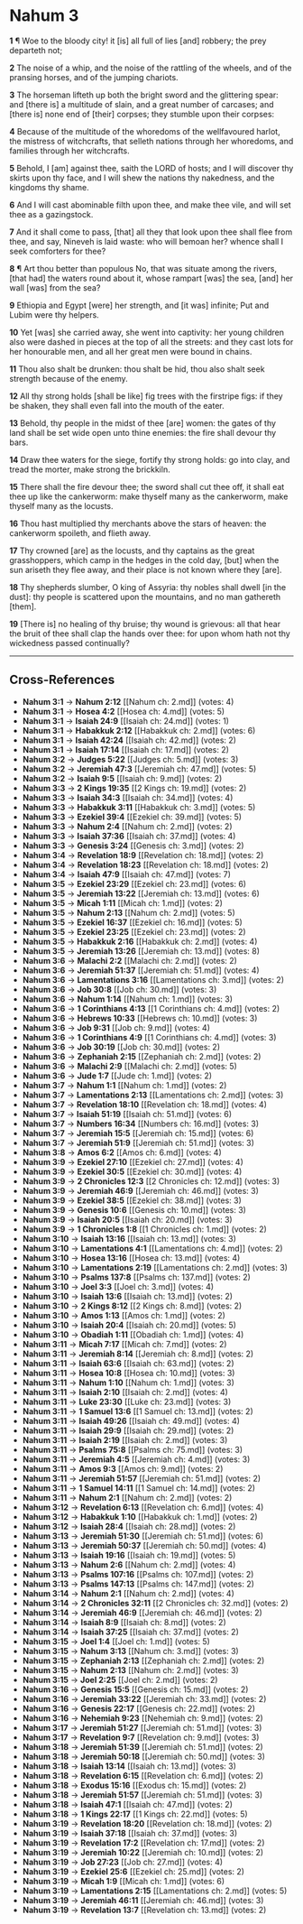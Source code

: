 # Nahum 3

**1** ¶ Woe to the bloody city! it [is] all full of lies [and] robbery; the prey departeth not;

**2** The noise of a whip, and the noise of the rattling of the wheels, and of the pransing horses, and of the jumping chariots.

**3** The horseman lifteth up both the bright sword and the glittering spear: and [there is] a multitude of slain, and a great number of carcases; and [there is] none end of [their] corpses; they stumble upon their corpses:

**4** Because of the multitude of the whoredoms of the wellfavoured harlot, the mistress of witchcrafts, that selleth nations through her whoredoms, and families through her witchcrafts.

**5** Behold, I [am] against thee, saith the LORD of hosts; and I will discover thy skirts upon thy face, and I will shew the nations thy nakedness, and the kingdoms thy shame.

**6** And I will cast abominable filth upon thee, and make thee vile, and will set thee as a gazingstock.

**7** And it shall come to pass, [that] all they that look upon thee shall flee from thee, and say, Nineveh is laid waste: who will bemoan her? whence shall I seek comforters for thee?

**8** ¶ Art thou better than populous No, that was situate among the rivers, [that had] the waters round about it, whose rampart [was] the sea, [and] her wall [was] from the sea?

**9** Ethiopia and Egypt [were] her strength, and [it was] infinite; Put and Lubim were thy helpers.

**10** Yet [was] she carried away, she went into captivity: her young children also were dashed in pieces at the top of all the streets: and they cast lots for her honourable men, and all her great men were bound in chains.

**11** Thou also shalt be drunken: thou shalt be hid, thou also shalt seek strength because of the enemy.

**12** All thy strong holds [shall be like] fig trees with the firstripe figs: if they be shaken, they shall even fall into the mouth of the eater.

**13** Behold, thy people in the midst of thee [are] women: the gates of thy land shall be set wide open unto thine enemies: the fire shall devour thy bars.

**14** Draw thee waters for the siege, fortify thy strong holds: go into clay, and tread the morter, make strong the brickkiln.

**15** There shall the fire devour thee; the sword shall cut thee off, it shall eat thee up like the cankerworm: make thyself many as the cankerworm, make thyself many as the locusts.

**16** Thou hast multiplied thy merchants above the stars of heaven: the cankerworm spoileth, and flieth away.

**17** Thy crowned [are] as the locusts, and thy captains as the great grasshoppers, which camp in the hedges in the cold day, [but] when the sun ariseth they flee away, and their place is not known where they [are].

**18** Thy shepherds slumber, O king of Assyria: thy nobles shall dwell [in the dust]: thy people is scattered upon the mountains, and no man gathereth [them].

**19** [There is] no healing of thy bruise; thy wound is grievous: all that hear the bruit of thee shall clap the hands over thee: for upon whom hath not thy wickedness passed continually?

---

## Cross-References

- **Nahum 3:1** → **Nahum 2:12** [[Nahum ch: 2.md]] (votes: 4)
- **Nahum 3:1** → **Hosea 4:2** [[Hosea ch: 4.md]] (votes: 5)
- **Nahum 3:1** → **Isaiah 24:9** [[Isaiah ch: 24.md]] (votes: 1)
- **Nahum 3:1** → **Habakkuk 2:12** [[Habakkuk ch: 2.md]] (votes: 6)
- **Nahum 3:1** → **Isaiah 42:24** [[Isaiah ch: 42.md]] (votes: 2)
- **Nahum 3:1** → **Isaiah 17:14** [[Isaiah ch: 17.md]] (votes: 2)
- **Nahum 3:2** → **Judges 5:22** [[Judges ch: 5.md]] (votes: 3)
- **Nahum 3:2** → **Jeremiah 47:3** [[Jeremiah ch: 47.md]] (votes: 5)
- **Nahum 3:2** → **Isaiah 9:5** [[Isaiah ch: 9.md]] (votes: 2)
- **Nahum 3:3** → **2 Kings 19:35** [[2 Kings ch: 19.md]] (votes: 2)
- **Nahum 3:3** → **Isaiah 34:3** [[Isaiah ch: 34.md]] (votes: 4)
- **Nahum 3:3** → **Habakkuk 3:11** [[Habakkuk ch: 3.md]] (votes: 5)
- **Nahum 3:3** → **Ezekiel 39:4** [[Ezekiel ch: 39.md]] (votes: 5)
- **Nahum 3:3** → **Nahum 2:4** [[Nahum ch: 2.md]] (votes: 2)
- **Nahum 3:3** → **Isaiah 37:36** [[Isaiah ch: 37.md]] (votes: 4)
- **Nahum 3:3** → **Genesis 3:24** [[Genesis ch: 3.md]] (votes: 2)
- **Nahum 3:4** → **Revelation 18:9** [[Revelation ch: 18.md]] (votes: 2)
- **Nahum 3:4** → **Revelation 18:23** [[Revelation ch: 18.md]] (votes: 2)
- **Nahum 3:4** → **Isaiah 47:9** [[Isaiah ch: 47.md]] (votes: 7)
- **Nahum 3:5** → **Ezekiel 23:29** [[Ezekiel ch: 23.md]] (votes: 6)
- **Nahum 3:5** → **Jeremiah 13:22** [[Jeremiah ch: 13.md]] (votes: 6)
- **Nahum 3:5** → **Micah 1:11** [[Micah ch: 1.md]] (votes: 2)
- **Nahum 3:5** → **Nahum 2:13** [[Nahum ch: 2.md]] (votes: 5)
- **Nahum 3:5** → **Ezekiel 16:37** [[Ezekiel ch: 16.md]] (votes: 5)
- **Nahum 3:5** → **Ezekiel 23:25** [[Ezekiel ch: 23.md]] (votes: 2)
- **Nahum 3:5** → **Habakkuk 2:16** [[Habakkuk ch: 2.md]] (votes: 4)
- **Nahum 3:5** → **Jeremiah 13:26** [[Jeremiah ch: 13.md]] (votes: 8)
- **Nahum 3:6** → **Malachi 2:2** [[Malachi ch: 2.md]] (votes: 2)
- **Nahum 3:6** → **Jeremiah 51:37** [[Jeremiah ch: 51.md]] (votes: 4)
- **Nahum 3:6** → **Lamentations 3:16** [[Lamentations ch: 3.md]] (votes: 2)
- **Nahum 3:6** → **Job 30:8** [[Job ch: 30.md]] (votes: 3)
- **Nahum 3:6** → **Nahum 1:14** [[Nahum ch: 1.md]] (votes: 3)
- **Nahum 3:6** → **1 Corinthians 4:13** [[1 Corinthians ch: 4.md]] (votes: 2)
- **Nahum 3:6** → **Hebrews 10:33** [[Hebrews ch: 10.md]] (votes: 3)
- **Nahum 3:6** → **Job 9:31** [[Job ch: 9.md]] (votes: 4)
- **Nahum 3:6** → **1 Corinthians 4:9** [[1 Corinthians ch: 4.md]] (votes: 3)
- **Nahum 3:6** → **Job 30:19** [[Job ch: 30.md]] (votes: 2)
- **Nahum 3:6** → **Zephaniah 2:15** [[Zephaniah ch: 2.md]] (votes: 2)
- **Nahum 3:6** → **Malachi 2:9** [[Malachi ch: 2.md]] (votes: 5)
- **Nahum 3:6** → **Jude 1:7** [[Jude ch: 1.md]] (votes: 2)
- **Nahum 3:7** → **Nahum 1:1** [[Nahum ch: 1.md]] (votes: 2)
- **Nahum 3:7** → **Lamentations 2:13** [[Lamentations ch: 2.md]] (votes: 3)
- **Nahum 3:7** → **Revelation 18:10** [[Revelation ch: 18.md]] (votes: 4)
- **Nahum 3:7** → **Isaiah 51:19** [[Isaiah ch: 51.md]] (votes: 6)
- **Nahum 3:7** → **Numbers 16:34** [[Numbers ch: 16.md]] (votes: 3)
- **Nahum 3:7** → **Jeremiah 15:5** [[Jeremiah ch: 15.md]] (votes: 6)
- **Nahum 3:7** → **Jeremiah 51:9** [[Jeremiah ch: 51.md]] (votes: 3)
- **Nahum 3:8** → **Amos 6:2** [[Amos ch: 6.md]] (votes: 4)
- **Nahum 3:9** → **Ezekiel 27:10** [[Ezekiel ch: 27.md]] (votes: 4)
- **Nahum 3:9** → **Ezekiel 30:5** [[Ezekiel ch: 30.md]] (votes: 4)
- **Nahum 3:9** → **2 Chronicles 12:3** [[2 Chronicles ch: 12.md]] (votes: 3)
- **Nahum 3:9** → **Jeremiah 46:9** [[Jeremiah ch: 46.md]] (votes: 3)
- **Nahum 3:9** → **Ezekiel 38:5** [[Ezekiel ch: 38.md]] (votes: 3)
- **Nahum 3:9** → **Genesis 10:6** [[Genesis ch: 10.md]] (votes: 3)
- **Nahum 3:9** → **Isaiah 20:5** [[Isaiah ch: 20.md]] (votes: 3)
- **Nahum 3:9** → **1 Chronicles 1:8** [[1 Chronicles ch: 1.md]] (votes: 2)
- **Nahum 3:10** → **Isaiah 13:16** [[Isaiah ch: 13.md]] (votes: 3)
- **Nahum 3:10** → **Lamentations 4:1** [[Lamentations ch: 4.md]] (votes: 2)
- **Nahum 3:10** → **Hosea 13:16** [[Hosea ch: 13.md]] (votes: 4)
- **Nahum 3:10** → **Lamentations 2:19** [[Lamentations ch: 2.md]] (votes: 3)
- **Nahum 3:10** → **Psalms 137:8** [[Psalms ch: 137.md]] (votes: 2)
- **Nahum 3:10** → **Joel 3:3** [[Joel ch: 3.md]] (votes: 4)
- **Nahum 3:10** → **Isaiah 13:6** [[Isaiah ch: 13.md]] (votes: 2)
- **Nahum 3:10** → **2 Kings 8:12** [[2 Kings ch: 8.md]] (votes: 2)
- **Nahum 3:10** → **Amos 1:13** [[Amos ch: 1.md]] (votes: 2)
- **Nahum 3:10** → **Isaiah 20:4** [[Isaiah ch: 20.md]] (votes: 5)
- **Nahum 3:10** → **Obadiah 1:11** [[Obadiah ch: 1.md]] (votes: 4)
- **Nahum 3:11** → **Micah 7:17** [[Micah ch: 7.md]] (votes: 2)
- **Nahum 3:11** → **Jeremiah 8:14** [[Jeremiah ch: 8.md]] (votes: 2)
- **Nahum 3:11** → **Isaiah 63:6** [[Isaiah ch: 63.md]] (votes: 2)
- **Nahum 3:11** → **Hosea 10:8** [[Hosea ch: 10.md]] (votes: 3)
- **Nahum 3:11** → **Nahum 1:10** [[Nahum ch: 1.md]] (votes: 3)
- **Nahum 3:11** → **Isaiah 2:10** [[Isaiah ch: 2.md]] (votes: 4)
- **Nahum 3:11** → **Luke 23:30** [[Luke ch: 23.md]] (votes: 3)
- **Nahum 3:11** → **1 Samuel 13:6** [[1 Samuel ch: 13.md]] (votes: 2)
- **Nahum 3:11** → **Isaiah 49:26** [[Isaiah ch: 49.md]] (votes: 4)
- **Nahum 3:11** → **Isaiah 29:9** [[Isaiah ch: 29.md]] (votes: 2)
- **Nahum 3:11** → **Isaiah 2:19** [[Isaiah ch: 2.md]] (votes: 3)
- **Nahum 3:11** → **Psalms 75:8** [[Psalms ch: 75.md]] (votes: 3)
- **Nahum 3:11** → **Jeremiah 4:5** [[Jeremiah ch: 4.md]] (votes: 3)
- **Nahum 3:11** → **Amos 9:3** [[Amos ch: 9.md]] (votes: 2)
- **Nahum 3:11** → **Jeremiah 51:57** [[Jeremiah ch: 51.md]] (votes: 2)
- **Nahum 3:11** → **1 Samuel 14:11** [[1 Samuel ch: 14.md]] (votes: 2)
- **Nahum 3:11** → **Nahum 2:1** [[Nahum ch: 2.md]] (votes: 2)
- **Nahum 3:12** → **Revelation 6:13** [[Revelation ch: 6.md]] (votes: 4)
- **Nahum 3:12** → **Habakkuk 1:10** [[Habakkuk ch: 1.md]] (votes: 2)
- **Nahum 3:12** → **Isaiah 28:4** [[Isaiah ch: 28.md]] (votes: 2)
- **Nahum 3:13** → **Jeremiah 51:30** [[Jeremiah ch: 51.md]] (votes: 6)
- **Nahum 3:13** → **Jeremiah 50:37** [[Jeremiah ch: 50.md]] (votes: 4)
- **Nahum 3:13** → **Isaiah 19:16** [[Isaiah ch: 19.md]] (votes: 5)
- **Nahum 3:13** → **Nahum 2:6** [[Nahum ch: 2.md]] (votes: 4)
- **Nahum 3:13** → **Psalms 107:16** [[Psalms ch: 107.md]] (votes: 2)
- **Nahum 3:13** → **Psalms 147:13** [[Psalms ch: 147.md]] (votes: 2)
- **Nahum 3:14** → **Nahum 2:1** [[Nahum ch: 2.md]] (votes: 4)
- **Nahum 3:14** → **2 Chronicles 32:11** [[2 Chronicles ch: 32.md]] (votes: 2)
- **Nahum 3:14** → **Jeremiah 46:9** [[Jeremiah ch: 46.md]] (votes: 2)
- **Nahum 3:14** → **Isaiah 8:9** [[Isaiah ch: 8.md]] (votes: 2)
- **Nahum 3:14** → **Isaiah 37:25** [[Isaiah ch: 37.md]] (votes: 2)
- **Nahum 3:15** → **Joel 1:4** [[Joel ch: 1.md]] (votes: 5)
- **Nahum 3:15** → **Nahum 3:13** [[Nahum ch: 3.md]] (votes: 3)
- **Nahum 3:15** → **Zephaniah 2:13** [[Zephaniah ch: 2.md]] (votes: 2)
- **Nahum 3:15** → **Nahum 2:13** [[Nahum ch: 2.md]] (votes: 3)
- **Nahum 3:15** → **Joel 2:25** [[Joel ch: 2.md]] (votes: 2)
- **Nahum 3:16** → **Genesis 15:5** [[Genesis ch: 15.md]] (votes: 2)
- **Nahum 3:16** → **Jeremiah 33:22** [[Jeremiah ch: 33.md]] (votes: 2)
- **Nahum 3:16** → **Genesis 22:17** [[Genesis ch: 22.md]] (votes: 2)
- **Nahum 3:16** → **Nehemiah 9:23** [[Nehemiah ch: 9.md]] (votes: 2)
- **Nahum 3:17** → **Jeremiah 51:27** [[Jeremiah ch: 51.md]] (votes: 3)
- **Nahum 3:17** → **Revelation 9:7** [[Revelation ch: 9.md]] (votes: 3)
- **Nahum 3:18** → **Jeremiah 51:39** [[Jeremiah ch: 51.md]] (votes: 2)
- **Nahum 3:18** → **Jeremiah 50:18** [[Jeremiah ch: 50.md]] (votes: 3)
- **Nahum 3:18** → **Isaiah 13:14** [[Isaiah ch: 13.md]] (votes: 3)
- **Nahum 3:18** → **Revelation 6:15** [[Revelation ch: 6.md]] (votes: 2)
- **Nahum 3:18** → **Exodus 15:16** [[Exodus ch: 15.md]] (votes: 2)
- **Nahum 3:18** → **Jeremiah 51:57** [[Jeremiah ch: 51.md]] (votes: 3)
- **Nahum 3:18** → **Isaiah 47:1** [[Isaiah ch: 47.md]] (votes: 2)
- **Nahum 3:18** → **1 Kings 22:17** [[1 Kings ch: 22.md]] (votes: 5)
- **Nahum 3:19** → **Revelation 18:20** [[Revelation ch: 18.md]] (votes: 2)
- **Nahum 3:19** → **Isaiah 37:18** [[Isaiah ch: 37.md]] (votes: 3)
- **Nahum 3:19** → **Revelation 17:2** [[Revelation ch: 17.md]] (votes: 2)
- **Nahum 3:19** → **Jeremiah 10:22** [[Jeremiah ch: 10.md]] (votes: 2)
- **Nahum 3:19** → **Job 27:23** [[Job ch: 27.md]] (votes: 4)
- **Nahum 3:19** → **Ezekiel 25:6** [[Ezekiel ch: 25.md]] (votes: 2)
- **Nahum 3:19** → **Micah 1:9** [[Micah ch: 1.md]] (votes: 6)
- **Nahum 3:19** → **Lamentations 2:15** [[Lamentations ch: 2.md]] (votes: 5)
- **Nahum 3:19** → **Jeremiah 46:11** [[Jeremiah ch: 46.md]] (votes: 3)
- **Nahum 3:19** → **Revelation 13:7** [[Revelation ch: 13.md]] (votes: 2)
